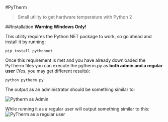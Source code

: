 #PyTherm

> Small utility to get hardware temperature with Python 2

##Installation
**Warning Windows Only!**

This utility requires the  Python.NET package to work, so go ahead and install it by running:

    pip install pythonnet

Once this requirement is met and you have already downloaded the PyTherm files you can execute the pytherm.py as **both admin and a regular user** (Yes, you may get different results):

    python pytherm.py

The output as an administrator should be something similar to:

![Pytherm as Admin](https://alpha.scishift.com/img/pytherm_admin.png "Pytherm as Admin")

While running it as a regular user will output something similar to this:
![PyTherm as a regular user](https://alpha.scishift.com/img/pytherm_user.png "PyTherm as a regular user")

